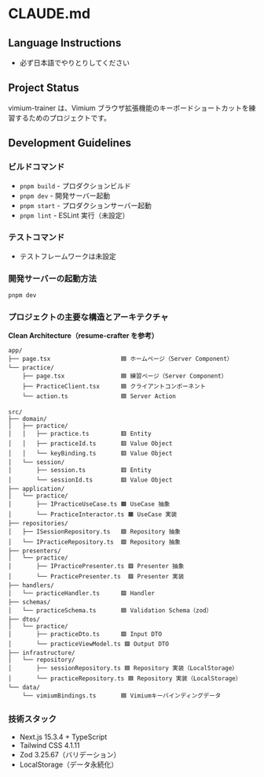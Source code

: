# CLAUDE.md

## Language Instructions

- 必ず日本語でやりとりしてください

## Project Status

vimium-trainer は、Vimium ブラウザ拡張機能のキーボードショートカットを練習するためのプロジェクトです。

## Development Guidelines

### ビルドコマンド

- `pnpm build` - プロダクションビルド
- `pnpm dev` - 開発サーバー起動
- `pnpm start` - プロダクションサーバー起動
- `pnpm lint` - ESLint 実行（未設定）

### テストコマンド

- テストフレームワークは未設定

### 開発サーバーの起動方法

```bash
pnpm dev
```

### プロジェクトの主要な構造とアーキテクチャ

**Clean Architecture（resume-crafter を参考）**

```
app/
├── page.tsx                    🟦 ホームページ（Server Component）
└── practice/
    ├── page.tsx                🟦 練習ページ（Server Component）
    ├── PracticeClient.tsx      🟦 クライアントコンポーネント
    └── action.ts               🟦 Server Action

src/
├── domain/
│   ├── practice/
│   │   ├── practice.ts         🟥 Entity
│   │   ├── practiceId.ts       🟥 Value Object
│   │   └── keyBinding.ts       🟥 Value Object
│   └── session/
│       ├── session.ts          🟥 Entity
│       └── sessionId.ts        🟥 Value Object
├── application/
│   └── practice/
│       ├── IPracticeUseCase.ts 🟧 UseCase 抽象
│       └── PracticeInteractor.ts 🟧 UseCase 実装
├── repositories/
│   ├── ISessionRepository.ts   🟩 Repository 抽象
│   └── IPracticeRepository.ts  🟩 Repository 抽象
├── presenters/
│   └── practice/
│       ├── IPracticePresenter.ts 🟩 Presenter 抽象
│       └── PracticePresenter.ts  🟩 Presenter 実装
├── handlers/
│   └── practiceHandler.ts      🟩 Handler
├── schemas/
│   └── practiceSchema.ts       🟦 Validation Schema（zod）
├── dtos/
│   └── practice/
│       ├── practiceDto.ts      🟩 Input DTO
│       └── practiceViewModel.ts 🟩 Output DTO
├── infrastructure/
│   └── repository/
│       ├── sessionRepository.ts 🟦 Repository 実装（LocalStorage）
│       └── practiceRepository.ts 🟦 Repository 実装（LocalStorage）
└── data/
    └── vimiumBindings.ts       🟦 Vimiumキーバインディングデータ
```

### 技術スタック

- Next.js 15.3.4 + TypeScript
- Tailwind CSS 4.1.11
- Zod 3.25.67（バリデーション）
- LocalStorage（データ永続化）
